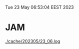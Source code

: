 Tue 23 May 06:53:04 EEST 2023
# JAM
<a href='./cache/202305/23_06.log'>./cache/202305/23_06.log</a>
